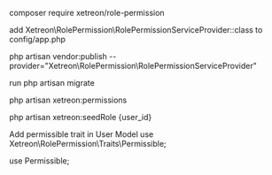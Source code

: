 composer require xetreon/role-permission

add Xetreon\RolePermission\RolePermissionServiceProvider::class to config/app.php

php artisan vendor:publish --provider="Xetreon\RolePermission\RolePermissionServiceProvider"

run php artisan migrate

php artisan xetreon:permissions

php artisan xetreon:seedRole {user_id}

Add permissible trait in User Model
use Xetreon\RolePermission\Traits\Permissible;


use Permissible;

